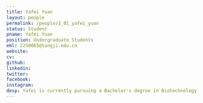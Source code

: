 ```yaml
---
title: Yafei Yuan
layout: people
permalink: /people/3_01_yafei_yuan
status: Student
pname: Yafei Yuan
position: Undergraduate Students
eml: 2250065@tongji.edu.cn
website: 
cv: 
github: 
linkedin:
twitter: 
facebook: 
instagram:
desp: Yafei is currently pursuing a Bachelor's degree in Biotechnology (Pilot Reform Program of Enrollment for Basic Subjects) at Tongji University. Her research mainly focus on the structure and biological functions of sncRNA.
---
```

